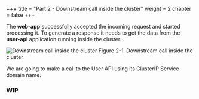 +++
title = "Part 2 - Downstream call inside the cluster"
weight = 2
chapter = false
+++

The **web-app** successfully accepted the incoming request and started processing it. To generate a response it needs to get the data from the **user-api** application running inside the cluster.

![Downstream call inside the cluster](/images/loar/2-1.png) 
Figure 2-1. Downstream call inside the cluster

We are going to make a call to the User API using its ClusterIP Service domain name.

### WIP
